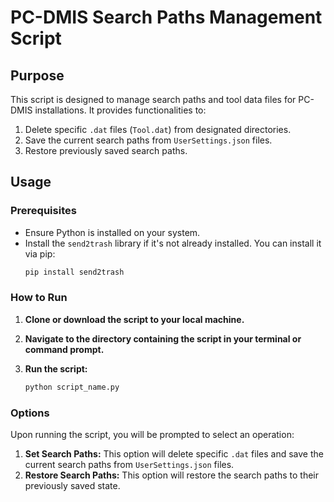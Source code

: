 # PC-DMIS Search Paths Management Script

## Purpose

This script is designed to manage search paths and tool data files for PC-DMIS installations. It provides functionalities to:

1. Delete specific `.dat` files (`Tool.dat`) from designated directories.
2. Save the current search paths from `UserSettings.json` files.
3. Restore previously saved search paths.

## Usage

### Prerequisites

- Ensure Python is installed on your system.
- Install the `send2trash` library if it's not already installed. You can install it via pip:
  ```sh
  pip install send2trash
  ```

### How to Run

1. **Clone or download the script to your local machine.**

2. **Navigate to the directory containing the script in your terminal or command prompt.**

3. **Run the script:**
   ```sh
   python script_name.py
   ```

### Options

Upon running the script, you will be prompted to select an operation:

1. **Set Search Paths:** This option will delete specific `.dat` files and save the current search paths from `UserSettings.json` files.
2. **Restore Search Paths:** This option will restore the search paths to their previously saved state.


